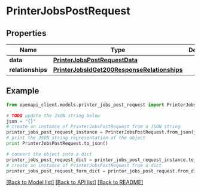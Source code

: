 # PrinterJobsPostRequest


## Properties
Name | Type | Description | Notes
------------ | ------------- | ------------- | -------------
**data** | [**PrinterJobsPostRequestData**](PrinterJobsPostRequestData.md) |  | [optional] 
**relationships** | [**PrinterJobsIdGet200ResponseRelationships**](PrinterJobsIdGet200ResponseRelationships.md) |  | [optional] 

## Example

```python
from openapi_client.models.printer_jobs_post_request import PrinterJobsPostRequest

# TODO update the JSON string below
json = "{}"
# create an instance of PrinterJobsPostRequest from a JSON string
printer_jobs_post_request_instance = PrinterJobsPostRequest.from_json(json)
# print the JSON string representation of the object
print PrinterJobsPostRequest.to_json()

# convert the object into a dict
printer_jobs_post_request_dict = printer_jobs_post_request_instance.to_dict()
# create an instance of PrinterJobsPostRequest from a dict
printer_jobs_post_request_form_dict = printer_jobs_post_request.from_dict(printer_jobs_post_request_dict)
```
[[Back to Model list]](../README.md#documentation-for-models) [[Back to API list]](../README.md#documentation-for-api-endpoints) [[Back to README]](../README.md)



